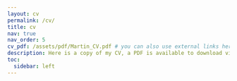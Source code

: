 ```yaml
---
layout: cv
permalink: /cv/
title: cv
nav: true
nav_order: 5
cv_pdf: /assets/pdf/Martin_CV.pdf # you can also use external links here
description: Here is a copy of my CV, a PDF is available to download via the button.
toc:
  sidebar: left
---
```

